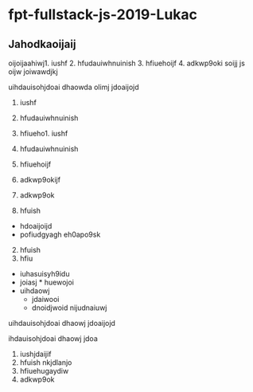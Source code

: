 # fpt-fullstack-js-2019-Lukac


## Jahodkaoijaij

oijoijaahiwj1. iushf
2. hfudauiwhnuinish
3. hfiuehoijf
4. adkwp9oki soijj js oijw joiwawdjkj


uihdauisohjdoai dhaowda olimj jdoaijojd

1. iushf
2. hfudauiwhnuinish
3. hfiueho1. iushf
2. hfudauiwhnuinish
3. hfiuehoijf
4. adkwp9okijf
4. adkwp9ok

2. hfuish

* hdoaijoijd
* pofiudgyagh eh0apo9sk

2. hfuish
3. hfiu 

* iuhasuisyh9idu
* joiasj 
        * huewojoi
* uihdaowj
  * jdaiwooi
  * dnoidjwoid nijudnaiuwj



uihdauisohjdoai dhaowj jdoaijojd

ihdauisohjdoai dhaowj jdoa

1. iushjdaijif
2. hfuish nkjdlanjo
3. hfiuehugaydiw
4. adkwp9ok

